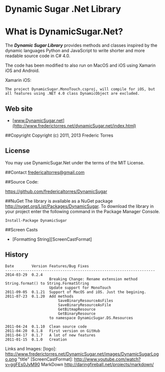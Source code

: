 ﻿Dynamic Sugar .Net Library
==========================

# What is DynamicSugar.Net?

The ***Dynamic Sugar Library*** provides methods and classes inspired
by the dynamic languages Python and JavaScript to write shorter and more
readable source code in C# 4.0.

The code has been modified to also run on MacOS and iOS using Xamarin iOS and Android.

Xamarin iOS:

	The project DynamicSugar.MonoTouch.csproj, will compile for iOS, but all features using .NET 4.0 class DynamicObject are excluded.

## Web site
- [www.DynamicSugar.net](http://www.frederictorres.net/dynamicSugar.net/index.html)

##Copyright
Copyright (c) 2011, 2013 Frederic Torres

## License
You may use DynamicSugar.Net under the terms of the MIT License.

##Contact
<fredericaltorres@gmail.com>

##Source Code: 

<https://github.com/fredericaltorres/DynamicSugar>

##NuGet 
The library is available as a NuGet package <http://nuget.org/List/Packages/DynamicSugar>.
To download the library in your project enter the following command in the Package Manager Console.

	Install-Package DynamicSugar

##Screen Casts

- [Formatting String][ScreenCastFormat]

## History

	Date        Version Features/Bug Fixes
	--------------------------------------------------------------------
	2014-03-29  0.2.4
						Breaking Change: Rename extension method String.format() to String.FormatString
						Update support for MonoTouch
    2011-09-05  0.1.21  Support of MacOS and iOS. Just the begining.
	2011-07-23  0.1.20  Add methods
                            SaveBinaryResourceAsFiles
                            SaveBinaryResourceAsFile
                            GetBitmapResource
                            GetBinaryResource
                        to namespace DynamicSugar.DS.Resources

	2011-04-24  0.1.10  Clean source code
	2011-04-20  0.1.8   First version on GitHub
	2011-04-17  0.1.7   A lot of new features
	2011-01-15  0.1.0   Creation

Links and Images:
[logo]: http://www.frederictorres.net/DynamicSugar.net/images/DynamicSugarLogo.png "title"
[ScreenCastFormat]: http://www.youtube.com/watch?v=ggFEs0JyM90
MarkDown http://daringfireball.net/projects/markdown/
